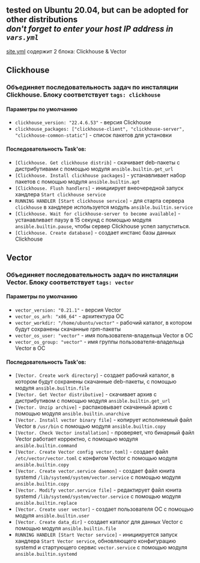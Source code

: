<br>tested on Ubuntu 20.04, but can be adopted for other distributions
<br>*don't forget to enter your host IP address in ``vars.yml``*
---

[site.yml](site.yml) содержит 2 блока: Clickhouse & Vector

## Clickhouse
### Объединяет последовательность задач по инсталяции Clickhouse. Блоку соответствует ```tags: clickhouse```
#### Параметры по умолчанию
- ```clickhouse_version: "22.4.6.53"``` - версия Clickhouse
- ```clickhouse_packages: ["clickhouse-client", "clickhouse-server", "clickhouse-common-static"]``` - список пакетов для установки

#### Последовательность Task'ов:
- ```[Clickhouse. Get clickhouse distrib]``` - скачивает deb-пакеты с дистрибутивами с помощью модуля ```ansible.builtin.get_url```
- ```[Clickhouse. Install clickhouse packages]``` - устанавливает набор пакетов с помощью модуля ```ansible.builtin.apt```
- ```[Clickhouse. Flush handlers]``` - инициирует внеочередной запуск хандлера ```Start clickhouse service```
- ```RUNNING HANDLER [Start clickhouse service]``` - для старта сервера ```clickhouse``` в хандлере используется модуль ```ansible.builtin.service```
- ```[Clickhouse. Wait for clickhouse-server to become available]``` - устанавливает паузу в 15 секунд с помощью модуля ```ansible.builtin.pause```, чтобы сервер Clickhouse успел запуститься.
- ```[Clickhouse. Create database]``` - создает инстанс базы данных Clickhouse

## Vector
### Объединяет последовательность задач по инсталяции Vector. Блоку соответствует ```tags: vector```
#### Параметры по умолчанию
- ```vector_version: "0.21.1"``` - версия Vector
- ```vector_os_arh: "x86_64"``` - архитектура ОС
- ```vector_workdir: "/home/ubuntu/vector"``` - рабочий каталог, в котором будут сохранены скачанные rpm-пакеты
- ```vector_os_user: "vector"``` - имя пользователя-владельца Vector в ОС
- ```vector_os_group: "vector"``` - имя группы пользователя-владельца Vector в ОС

#### Последовательность Task'ов:
- ```[Vector. Create work directory]``` - создает рабочий каталог, в котором будут сохранены скачанные deb-пакеты, с помощью модуля ```ansible.builtin.file```
- ```[Vector. Get Vector distributive]``` - скачивает архив с дистрибутивом с помощью модуля ```ansible.builtin.get_url```
- ```[Vector. Unzip archive]``` - распаковывает скачанный архив с помощью модуля ```ansible.builtin.unarchive```
- ```[Vector. Install vector binary file]``` - копирует исполняемый файл Vector в ```/usr/bin``` с помощью модуля ```ansible.builtin.copy```
- ```[Vector. Check Vector installation]``` - проверяет, что бинарный файл Vector работает корректно, с помощью модуля ```ansible.builtin.command```
- ```[Vector. Create Vector config vector.toml]``` - создает файл ```/etc/vector/vector.toml``` с конфигом Vector с помощью модуля ```ansible.builtin.copy```
- ```[Vector. Create vector.service daemon]``` - создает файл юнита systemd ```/lib/systemd/system/vector.service``` с помощью модуля ```ansible.builtin.copy```
- ```[Vector. Modify vector.service file]``` - редактирует файл юнита systemd ```/lib/systemd/system/vector.service``` с помощью модуля ```ansible.builtin.replace```
- ```[Vector. Create user vector]``` - создает пользователя ОС с помощью модуля ```ansible.builtin.user```
- ```[Vector. Create data_dir]``` - создает каталог для данных Vector с помощью модуля ```ansible.builtin.file```
- ```RUNNING HANDLER [Start Vector service]``` - инициируется запуск хандлера ```Start Vector service```, обновляющего конфигурацию systemd и стартующего сервис ```vector.service``` с помощью модуля ```ansible.builtin.systemd```